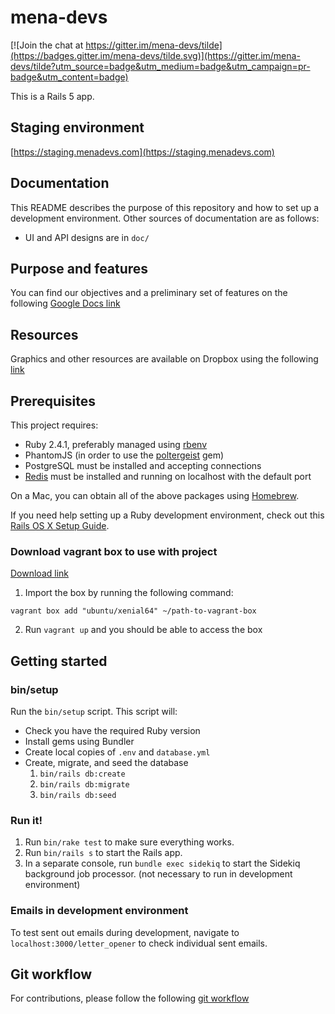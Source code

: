 # mena-devs

[![Join the chat at https://gitter.im/mena-devs/tilde](https://badges.gitter.im/mena-devs/tilde.svg)](https://gitter.im/mena-devs/tilde?utm_source=badge&utm_medium=badge&utm_campaign=pr-badge&utm_content=badge)

This is a Rails 5 app.

## Staging environment

[https://staging.menadevs.com](https://staging.menadevs.com)

## Documentation

This README describes the purpose of this repository and how to set up a development environment. Other sources of documentation are as follows:

* UI and API designs are in `doc/`

## Purpose and features

You can find our objectives and a preliminary set of features on the following [Google Docs link](https://docs.google.com/document/d/1Qmyx_wfw-gard0VMcBCzu8TG42cSIHbGze7eQ0GAvw0/edit?usp=sharing)

## Resources

Graphics and other resources are available on Dropbox using the following [link](https://www.dropbox.com/sh/2z1p8y2cux8yzea/AAAhDFbkcOs5Gf2vgIB15aKra?dl=0)

## Prerequisites

This project requires:

* Ruby 2.4.1, preferably managed using [rbenv][]
* PhantomJS (in order to use the [poltergeist][] gem)
* PostgreSQL must be installed and accepting connections
* [Redis][] must be installed and running on localhost with the default port

On a Mac, you can obtain all of the above packages using [Homebrew][].

If you need help setting up a Ruby development environment, check out this [Rails OS X Setup Guide](https://mattbrictson.com/rails-osx-setup-guide).

### Download vagrant box to use with project

[Download link](http://bit.ly/2vhoTvS)

1. Import the box by running the following command:

`vagrant box add "ubuntu/xenial64" ~/path-to-vagrant-box`

2. Run `vagrant up` and you should be able to access the box

## Getting started

### bin/setup

Run the `bin/setup` script. This script will:

* Check you have the required Ruby version
* Install gems using Bundler
* Create local copies of `.env` and `database.yml`
* Create, migrate, and seed the database
  1. `bin/rails db:create`
  2. `bin/rails db:migrate`
  3. `bin/rails db:seed`

### Run it!

1. Run `bin/rake test` to make sure everything works.
2. Run `bin/rails s` to start the Rails app.
3. In a separate console, run `bundle exec sidekiq` to start the Sidekiq background job processor. (not necessary to run in development environment)

[rbenv]:https://github.com/sstephenson/rbenv
[poltergeist]:https://github.com/teampoltergeist/poltergeist
[redis]:http://redis.io
[Homebrew]:http://brew.sh

### Emails in development environment

To test sent out emails during development, navigate to `localhost:3000/letter_opener` to check individual sent emails.

## Git workflow

For contributions, please follow the following [git workflow](GIT-WORKFLOW.md)
